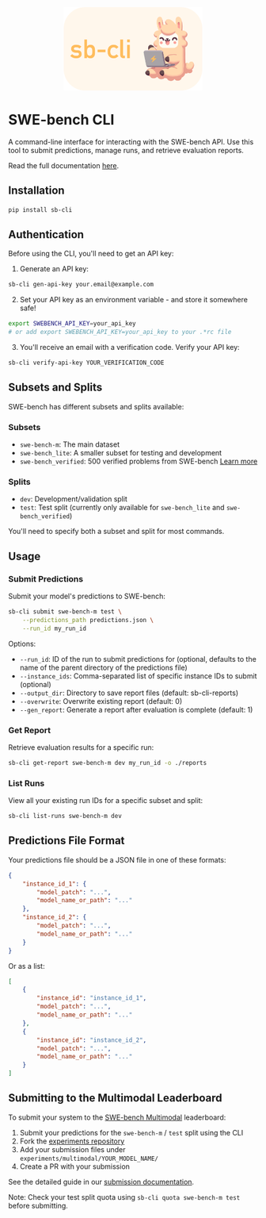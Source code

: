 <p align="center">
  <img src="assets/sb-cli-logo.png" alt="SWE-bench CLI Logo" style="height: 12em">
</p>

# SWE-bench CLI

A command-line interface for interacting with the SWE-bench API. Use this tool to submit predictions, manage runs, and retrieve evaluation reports.

Read the full documentation [here](https://swe-bench.com/sb-cli).

## Installation

```bash
pip install sb-cli
```

## Authentication

Before using the CLI, you'll need to get an API key:

1. Generate an API key:
```bash
sb-cli gen-api-key your.email@example.com
```

2. Set your API key as an environment variable - and store it somewhere safe!
```bash
export SWEBENCH_API_KEY=your_api_key
# or add export SWEBENCH_API_KEY=your_api_key to your .*rc file
```

3. You'll receive an email with a verification code. Verify your API key:
```bash
sb-cli verify-api-key YOUR_VERIFICATION_CODE
```

## Subsets and Splits

SWE-bench has different subsets and splits available:

### Subsets
- `swe-bench-m`: The main dataset
- `swe-bench_lite`: A smaller subset for testing and development
- `swe-bench_verified`: 500 verified problems from SWE-bench [Learn more](https://openai.com/index/introducing-swe-bench-verified/)

### Splits
- `dev`: Development/validation split
- `test`: Test split (currently only available for `swe-bench_lite` and `swe-bench_verified`)

You'll need to specify both a subset and split for most commands.

## Usage

### Submit Predictions

Submit your model's predictions to SWE-bench:

```bash
sb-cli submit swe-bench-m test \
    --predictions_path predictions.json \
    --run_id my_run_id
```

Options:
- `--run_id`: ID of the run to submit predictions for (optional, defaults to the name of the parent directory of the predictions file)
- `--instance_ids`: Comma-separated list of specific instance IDs to submit (optional)
- `--output_dir`: Directory to save report files (default: sb-cli-reports)
- `--overwrite`: Overwrite existing report (default: 0)
- `--gen_report`: Generate a report after evaluation is complete (default: 1)

### Get Report

Retrieve evaluation results for a specific run:

```bash
sb-cli get-report swe-bench-m dev my_run_id -o ./reports
```

### List Runs

View all your existing run IDs for a specific subset and split:

```bash
sb-cli list-runs swe-bench-m dev
```

## Predictions File Format

Your predictions file should be a JSON file in one of these formats:

```json
{
    "instance_id_1": {
        "model_patch": "...",
        "model_name_or_path": "..."
    },
    "instance_id_2": {
        "model_patch": "...",
        "model_name_or_path": "..."
    }
}
```

Or as a list:

```json
[
    {
        "instance_id": "instance_id_1",
        "model_patch": "...",
        "model_name_or_path": "..."
    },
    {
        "instance_id": "instance_id_2",
        "model_patch": "...",
        "model_name_or_path": "..."
    }
]
```

## Submitting to the Multimodal Leaderboard

To submit your system to the [SWE-bench Multimodal](https://www.swebench.com/multimodal) leaderboard:

1. Submit your predictions for the `swe-bench-m` / `test` split using the CLI
2. Fork the [experiments repository](https://github.com/swe-bench/experiments)
3. Add your submission files under `experiments/multimodal/YOUR_MODEL_NAME/`
4. Create a PR with your submission

See the detailed guide in our [submission documentation](https://swe-bench.com/sb-cli/submit-to-leaderboard).

Note: Check your test split quota using `sb-cli quota swe-bench-m test` before submitting.

